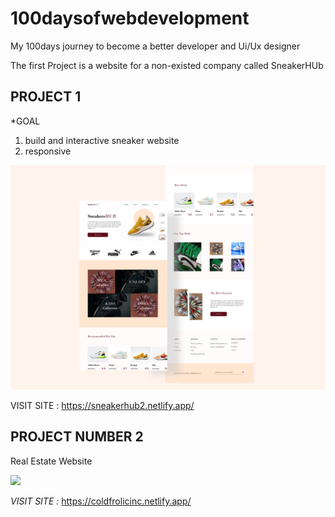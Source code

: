 # 100daysofwebdevelopment
My 100days journey to become a better developer and Ui/Ux designer

The first Project is a website for a non-existed company called SneakerHUb
  
  PROJECT 1
   ---------
  *GOAL
  1. build and interactive sneaker website
  2. responsive
 
![](https://github.com/Emmanuel-Tech-Dev/100daysofwebdevelopment/blob/main/Sneaker_Hub/img/uiDesign.png)

VISIT SITE : https://sneakerhub2.netlify.app/

PROJECT NUMBER 2
----------------

Real Estate Website

<img src="100daysofwebdevelopment/Real_Estate/img/Thumb_RealESTATE.jpg" >

*VISIT SITE :* https://coldfrolicinc.netlify.app/




